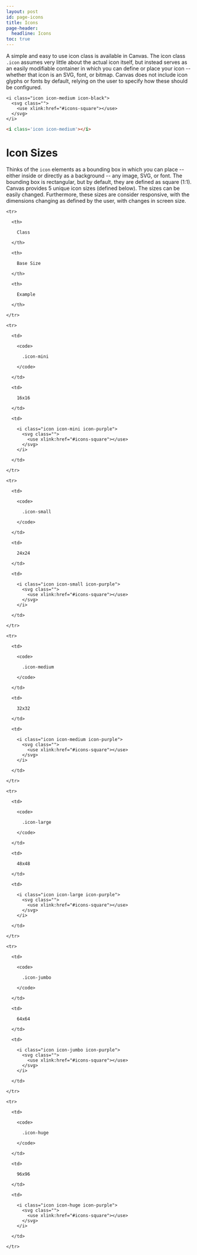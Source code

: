 ```yaml
---
layout: post
id: page-icons
title: Icons
page-header:
  headline: Icons
toc: true
---
```


A simple and easy to use icon class is available in Canvas.  The icon class <code>.icon</code> assumes very little about the actual icon itself, but instead serves as an easily modifiable container in which you can define or place your icon -- whether that icon is an SVG, font, or bitmap.  Canvas does not include icon glyphs or fonts by default, relying on the user to specify how these should be configured.

<div class="panel flush-bottom">

  <div class="panel-cell">

    <i class="icon icon-medium icon-black">
      <svg class="">
        <use xlink:href="#icons-square"></use>
      </svg>
    </i>

  </div>

  <div class="panel-cell panel-cell-light panel-cell-code-block" markdown="1">

```html
<i class='icon icon-medium'></i>
```

  </div>

</div>

# Icon Sizes

Thinks of the `icon` elements as a bounding box in which you can place -- either inside or directly as a background -- any image, SVG, or font.  The bounding box is rectangular, but by default, they are defined as square (1:1).  Canvas provides 5 unique icon sizes (defined below).  The sizes can be easily changed.  Furthermore, these sizes are consider responsive, with the dimensions changing as defined by the user, with changes in screen size.

<table class="table short">

  <thead>

    <tr>

      <th>

        Class

      </th>

      <th>

        Base Size

      </th>

      <th>

        Example

      </th>

    </tr>

  </thead>

  <tbody>

    <tr>

      <td>

        <code>

          .icon-mini

        </code>

      </td>

      <td>

        16x16

      </td>

      <td>

        <i class="icon icon-mini icon-purple">
          <svg class="">
            <use xlink:href="#icons-square"></use>
          </svg>
        </i>

      </td>

    </tr>

    <tr>

      <td>

        <code>

          .icon-small

        </code>

      </td>

      <td>

        24x24

      </td>

      <td>

        <i class="icon icon-small icon-purple">
          <svg class="">
            <use xlink:href="#icons-square"></use>
          </svg>
        </i>

      </td>

    </tr>

    <tr>

      <td>

        <code>

          .icon-medium

        </code>

      </td>

      <td>

        32x32

      </td>

      <td>

        <i class="icon icon-medium icon-purple">
          <svg class="">
            <use xlink:href="#icons-square"></use>
          </svg>
        </i>

      </td>

    </tr>

    <tr>

      <td>

        <code>

          .icon-large

        </code>

      </td>

      <td>

        48x48

      </td>

      <td>

        <i class="icon icon-large icon-purple">
          <svg class="">
            <use xlink:href="#icons-square"></use>
          </svg>
        </i>

      </td>

    </tr>

    <tr>

      <td>

        <code>

          .icon-jumbo

        </code>

      </td>

      <td>

        64x64

      </td>

      <td>

        <i class="icon icon-jumbo icon-purple">
          <svg class="">
            <use xlink:href="#icons-square"></use>
          </svg>
        </i>

      </td>

    </tr>

    <tr>

      <td>

        <code>

          .icon-huge

        </code>

      </td>

      <td>

        96x96

      </td>

      <td>

        <i class="icon icon-huge icon-purple">
          <svg class="">
            <use xlink:href="#icons-square"></use>
          </svg>
        </i>

      </td>

    </tr>

  </tbody>

</table>
